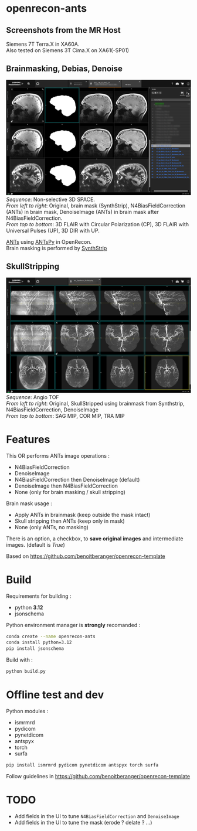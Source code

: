 # openrecon-ants

## Screenshots from the MR Host
Siemens 7T Terra.X in XA60A.  
Also tested on Siemens 3T Cima.X on XA61(-SP01)  


## Brainmasking, Debias, Denoise
![ANTs V2 in XA60A on a 7T Terra.X](doc/OpenRecon_ANTS_V2_FLAIR-CP_FLAIR-UP_DIR-UP_SAG_blur.png)  
_Sequence_: Non-selective 3D SPACE.  
_From left to right_: Original, brain mask (SynthStrip), N4BiasFieldCorrection (ANTs) in brain mask, DenoiseImage (ANTs) in brain mask after N4BiasFieldCorrection.  
_From top to bottom_: 3D FLAIR with Circular Polarization (CP), 3D FLAIR with Universal Pulses (UP), 3D DIR with UP.  

[ANTs](https://github.com/ANTsX/ANTs) using [ANTsPy](https://github.com/ANTsX/ANTsPy) in OpenRecon.  
Brain masking is performed by [SynthStrip](https://surfer.nmr.mgh.harvard.edu/docs/synthstrip/)


## SkullStripping

![ANTs V3 in XA60 on a 7T Terra.x](doc/V3_TOF_SkullStripping_MIP_blur.PNG)
_Sequence_: Angio TOF  
_From left to right_: Original, SkullStripped using brainmask from Synthstrip, N4BiasFieldCorrection, DenoiseImage  
_From top to bottom_: SAG MIP, COR MIP, TRA MIP


# Features

This OR performs ANTs image operations : 
- N4BiasFieldCorrection
- DenoiseImage
- N4BiasFieldCorrection then DenoiseImage (default)
- DenoiseImage then N4BiasFieldCorrection
- None (only for brain masking / skull stripping)

Brain mask usage :
- Apply ANTs in brainmask (keep outside the mask intact)
- Skull stripping then ANTs (keep only in mask)
- None (only ANTs, no masking)

There is an option, a checkbox, to **save original images** and intermediate images. (default is _True_)

Based on https://github.com/benoitberanger/openrecon-template


# Build

Requirements for building :
- python **3.12**
- jsonschema

 Python environment manager is **strongly** recomanded :
```bash
conda create --name openrecon-ants
conda install python=3.12
pip install jsonschema
```

Build with :
```bash
python build.py
```


# Offline test and dev

Python modules :
- ismrmrd
- pydicom
- pynetdicom
- antspyx
- torch
- surfa

``` bash
pip install ismrmrd pydicom pynetdicom antspyx torch surfa
```
Follow guidelines in https://github.com/benoitberanger/openrecon-template

# TODO

- Add fields in the UI to tune `N4BiasFieldCorrection` and `DenoiseImage`
- Add fields in the UI to tune the mask (erode ? delate ? ...)


